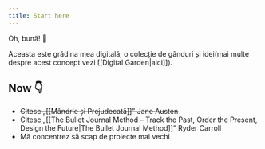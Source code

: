 ```yaml
---
title: Start here
---
```

Oh, bună! 🌱 

Aceasta este grădina mea digitală, o colecție de gânduri și idei(mai multe despre acest concept vezi [[Digital Garden|aici]]).

## Now 👇
- ~~Citesc „[[Mândrie și Prejudecată]]” Jane Austen~~ 
- Citesc „[[The Bullet Journal Method – Track the Past, Order the Present, Design the Future|The Bullet Journal Method]]” Ryder Carroll
- Mă concentrez să scap de proiecte mai vechi

 